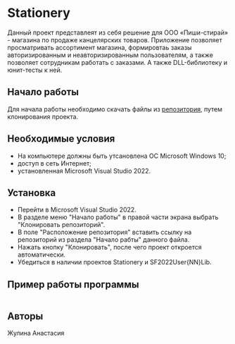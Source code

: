 # Stationery
Данный проект представлеят из себя решение для ООО «Пиши-стирай»  - магазина по продаже канцелярских товаров. Приложение позволяет просматривать ассортимент магазина, формировтаь заказы авторизированным и неавторизированным пользователям, а также позволяет сотрудникам работать с заказами. А также DLL-библиотеку и юнит-тесты к ней.
## Начало работы
Для начала работы необходимо скачать файлы из [репозитория](https://github.com/zutilda/Stationery), путем клонирования проекта.
## Необходимые условия
- На компьютере должны быть утсановлена ОС Microsoft Windows 10;
- доступ в сеть Интернет;
- установленная Microsoft Visual Studio 2022.
## Установка
- Перейти в Microsoft Visual Studio 2022.
- В разделе меню "Начало работы" в правой части экрана выбрать "Клонировать репозиторий".
- В поле "Расположение репозитория" вставить ссылку на репозиторий из раздела "Начало рабты" данного файла.
- Нажать кнопку "Клонировать", после чего проект откроется автоматически.
- Убедиться в наличии проектов Stationery и SF2022User{NN}Lib.
## Пример работы программы
![]()
## Авторы
Жулина Анастасия
